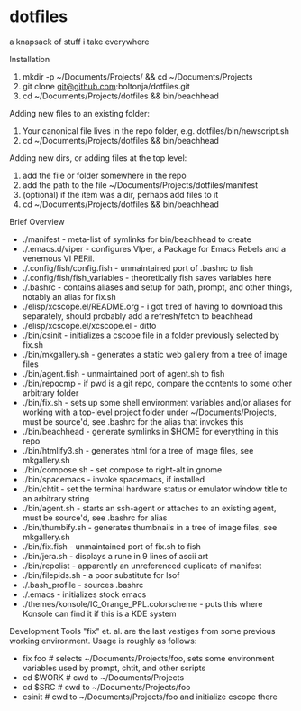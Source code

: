 # dotfiles
a knapsack of stuff i take everywhere

Installation
1. mkdir -p ~/Documents/Projects/ && cd ~/Documents/Projects
2. git clone git@github.com:boltonja/dotfiles.git 
3. cd ~/Documents/Projects/dotfiles && bin/beachhead

Adding new files to an existing folder:
1. Your canonical file lives in the repo folder, e.g. dotfiles/bin/newscript.sh
2. cd ~/Documents/Projects/dotfiles && bin/beachhead

Adding new dirs, or adding files at the top level:
1. add the file or folder somewhere in the repo
2. add the path to the file ~/Documents/Projects/dotfiles/manifest
3. (optional) if the item was a dir, perhaps add files to it
4. cd ~/Documents/Projects/dotfiles && bin/beachhead

Brief Overview

- ./manifest - meta-list of symlinks for bin/beachhead to create
- ./.emacs.d/viper - configures VIper, a Package for Emacs Rebels and a venemous VI PERil.
- ./.config/fish/config.fish - unmaintained port of .bashrc to fish
- ./.config/fish/fish_variables - theoretically fish saves variables here
- ./.bashrc - contains aliases and setup for path, prompt, and other things, notably an alias for fix.sh
- ./elisp/xcscope.el/README.org - i got tired of having to download this separately, should probably add a refresh/fetch to beachhead
- ./elisp/xcscope.el/xcscope.el - ditto
- ./bin/csinit - initializes a cscope file in a folder previously selected by fix.sh
- ./bin/mkgallery.sh - generates a static web gallery from a tree of image files
- ./bin/agent.fish - unmaintained port of agent.sh to fish
- ./bin/repocmp - if pwd is a git repo, compare the contents to some other arbitrary folder
- ./bin/fix.sh - sets up some shell environment variables and/or aliases for working with a top-level project folder under ~/Documents/Projects, must be source'd, see .bashrc for the alias that invokes this
- ./bin/beachhead - generate symlinks in $HOME for everything in this repo
- ./bin/htmlify3.sh - generates html for a tree of image files, see mkgallery.sh
- ./bin/compose.sh - set compose to right-alt in gnome
- ./bin/spacemacs - invoke spacemacs, if installed
- ./bin/chtit - set the terminal hardware status or emulator window title to an arbitrary string
- ./bin/agent.sh - starts an ssh-agent or attaches to an existing agent, must be source'd, see .bashrc for alias
- ./bin/thumbify.sh - generates thumbnails in a tree of image files, see mkgallery.sh
- ./bin/fix.fish - unmaintained port of fix.sh to fish
- ./bin/jera.sh - displays a rune in 9 lines of ascii art
- ./bin/repolist - apparently an unreferenced duplicate of manifest
- ./bin/filepids.sh - a poor substitute for lsof
- ./.bash_profile - sources .bashrc
- ./.emacs - initializes stock emacs
- ./themes/konsole/IC_Orange_PPL.colorscheme - puts this where Konsole can find it if this is a KDE system

Development Tools
"fix" et. al. are the last vestiges from some previous working environment.  Usage is roughly as follows:

- fix foo  # selects ~/Documents/Projects/foo, sets some environment variables used by prompt, chtit, and other scripts
- cd $WORK # cwd to ~/Documents/Projects
- cd $SRC  # cwd to ~/Documents/Projects/foo
- csinit   # cwd to ~/Documents/Projects/foo and initialize cscope there


